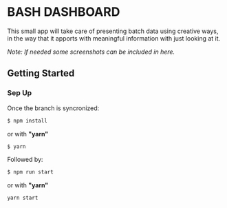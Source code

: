 # BASH DASHBOARD

This small app will take care of presenting batch data using creative ways, in the way that it apports with meaningful information with just looking at it.
  
_Note: If needed some screenshots can be included in here._

## Getting Started

### Sep Up

Once the branch is syncronized:

```sh
$ npm install
```
or with **"yarn"**
```sh
$ yarn
```

Followed by:

```sh
$ npm run start
```
or with **"yarn"**
```sh
yarn start
```
